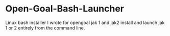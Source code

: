 # Open-Goal-Bash-Launcher
Linux bash installer I wrote for opengoal jak 1 and jak2
install and launch jak 1 or 2 entirely from the command line.
